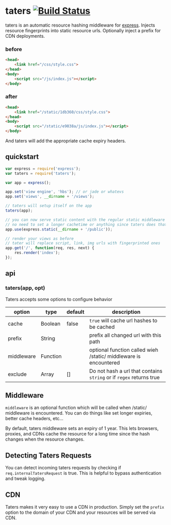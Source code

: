 # taters [![Build Status](https://travis-ci.org/defunctzombie/node-taters.png?branch=master)](https://travis-ci.org/defunctzombie/node-taters)

taters is an automatic resource hashing middleware for [express](http://expressjs.com/). Injects resource fingerprints into static resource urls. Optionally inject a prefix for CDN deployments.

### before
```html
<head>
    <link href="/css/style.css">
</head>
<body>
    <script src="/js/index.js"></script>
</body>
```

### after
```html
<head>
    <link href="/static/1db360/css/style.css">
</head>
<body>
    <script src="/static/e9038a/js/index.js"></script>
</body>
```

And taters will add the appropriate cache expiry headers.

## quickstart

```javascript
var express = require('express');
var taters = require('taters');

var app = express();

app.set('view engine', 'hbs'); // or jade or whatevs
app.set('views', __dirname + '/views');

// taters will setup itself on the app
taters(app);

// you can now serve static content with the regular static middleware
// no need to set a longer cachetime or anything since taters does that for us
app.use(express.static(__dirname + '/public'));

// render your views as before
// tater will replace script, link, img urls with fingerprinted ones
app.get('/', function(req, res, next) {
    res.render('index');
});
```

## api

### taters(app, opt)

Taters accepts some options to configure behavior

| option | type | default | description |
| ---- | ---- | ---- | ---- |
| cache | Boolean | false | `true` will cache url hashes to be cached |
| prefix | String |  | prefix all changed url with this path |
| middleware| Function |  | optional function called wieh /static/ middleware is encountered |
| exclude | Array | [] | Do not hash a url that contains `string` or if `regex` returns true

## Middleware

`middleware` is an optional function which will be called when /static/ middleware is encountered. You can do things like set longer expiries, better cache headers, etc...

By default, taters middleware sets an expiry of 1 year. This lets browsers, proxies, and CDNs cache the resource for a long time since the hash changes when the resource changes.

## Detecting Taters Requests

You can detect incoming taters requests by checking if `req.internalTatersRequest` is true. This is helpful to bypass
authentication and tweak logging.

## CDN

Taters makes it very easy to use a CDN in production. Simply set the `prefix` option to the domain of your CDN and your resources will be served via CDN.
